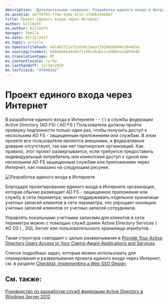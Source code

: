 ```yaml
---
description: 'Дополнительные сведения: Разработка единого входа в Интернете'
ms.assetid: eb778f63-f7be-438e-8c5e-1fd9b194b967
title: Проект единого входа через Интернет
author: billmath
ms.author: billmath
manager: femila
ms.date: 05/31/2017
ms.topic: article
ms.openlocfilehash: e61402f12af51036c3eea739288ddd94e1644e5e
ms.sourcegitcommit: 65b6de6b44d41f1180c45db11cdd60cb2a093b46
ms.translationtype: MT
ms.contentlocale: ru-RU
ms.lasthandoff: 12/10/2020
ms.locfileid: "97049342"
---
```

# <a name="web-sso-design"></a>Проект единого входа через Интернет

В разработке единого входа в Интернете \- \- \( \) в службы федерации Active Directory (AD FS) \( AD FS \) Пользователи должны пройти проверку подлинности только один раз, чтобы получить доступ к нескольким AD FS \- защищенным приложениям или службам. В этом проекте все пользователи являются внешними, и федеративное доверие отсутствует, так как нет партнерских организаций. Как правило, этот проект развертывается, если требуется предоставить индивидуальный потребитель или клиентский доступ к одной или нескольким AD FS защищенным службам или приложениям через Интернет, как показано на следующем рисунке.

![Разработка единого входа в Интернете](media/adfs2_WebSSODesign.gif)

Благодаря проектированию единого входа в Интернете организация, которая обычно размещает AD FS \- защищенное приложение или службу в сети периметра, может поддерживать отдельное хранилище учетных записей клиентов в сети периметра, что упрощает изоляцию учетных записей клиентов от учетных записей сотрудников.

Управлять локальными учетными записями для клиентов в сети периметра можно с помощью служб домен Active Directory Services \( AD DS \) , SQL Server или пользовательского хранилища атрибутов.

Такая структура совпадает с целью развертывания в [Provide Your Active Directory Users Access to Your Claims-Aware Applications and Services](Provide-Your-Active-Directory-Users-Access-to-Your-Claims-Aware-Applications-and-Services.md).

Список подробных задач, которые можно использовать для планирования и развертывания проекта единого входа через Интернет, см. в разделе [Checklist: Implementing a Web SSO Design](../../ad-fs/deployment/Checklist--Implementing-a-Web-SSO-Design.md).

## <a name="see-also"></a>См. также:
[Руководство по разработке служб федерации Active Directory в Windows Server 2012](AD-FS-Design-Guide-in-Windows-Server-2012.md)
